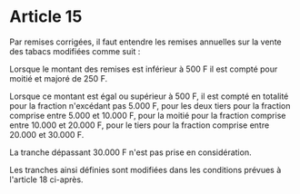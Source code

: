 # Article 15

Par remises corrigées, il faut entendre les remises annuelles sur la vente des tabacs modifiées comme suit :

Lorsque le montant des remises est inférieur à 500 F il est compté pour moitié et majoré de 250 F.

Lorsque ce montant est égal ou supérieur à 500 F, il est compté en totalité pour la fraction n'excédant pas 5.000 F, pour les deux tiers pour la fraction comprise entre 5.000 et 10.000 F, pour la moitié pour la fraction comprise entre 10.000 et 20.000 F, pour le tiers pour la fraction comprise entre 20.000 et 30.000 F.

La tranche dépassant 30.000 F n'est pas prise en considération.

Les tranches ainsi définies sont modifiées dans les conditions prévues à l'article 18 ci-après.
